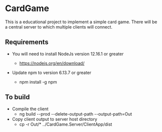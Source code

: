 # CardGame
This is a educational project to implement a simple card game. There will be a central server to which multiple clients will connect.

## Requirements
- You will need to install NodeJs version 12.16.1 or greater
  - https://nodejs.org/en/download/

- Update npm to version 6.13.7 or greater
  - npm install -g npm

## To build
- Compile the client
  - ng build --prod --delete-output-path --output-path=Out
- Copy client output to server host directory
  - cp -r Out/* ../CardGame.Server/ClientApp/dist
